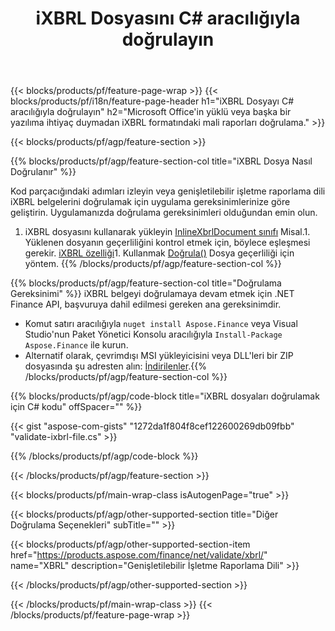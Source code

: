 ﻿---
title: iXBRL Dosyasını C# aracılığıyla doğrulayın
description: iXBRL dosya doğrulaması için örnek kod. .NET tabanlı uygulamalarda toplu iXBRL dosyalarını doğrulamak için API örnek kodunu kullanın. 
url: /tr/net/validate/ixbrl/
family: finance
platformtag: net
feature: validate
informat: iXBRL
outformat: 
otherformats: 
---
{{< blocks/products/pf/feature-page-wrap >}}
{{< blocks/products/pf/i18n/feature-page-header h1="iXBRL Dosyayı C# aracılığıyla doğrulayın" h2="Microsoft Office\'in yüklü veya başka bir yazılıma ihtiyaç duymadan iXBRL formatındaki mali raporları doğrulama." >}}

{{< blocks/products/pf/agp/feature-section >}}

{{% blocks/products/pf/agp/feature-section-col title="iXBRL Dosya Nasıl Doğrulanır" %}}

Kod parçacığındaki adımları izleyin veya genişletilebilir işletme raporlama dili iXBRL belgelerini doğrulamak için uygulama gereksinimlerinize göre geliştirin. Uygulamanızda doğrulama gereksinimleri olduğundan emin olun.

1. iXBRL dosyasını kullanarak yükleyin [InlineXbrlDocument sınıfı](https://apireference.aspose.com/finance/net/aspose.finance.xbrl.inline/inlinexbrldocument) Misal.1. Yüklenen dosyanın geçerliliğini kontrol etmek için, böylece eşleşmesi gerekir. [iXBRL özelliği](http://www.xbrl.org/specification/inlinexbrl-part1/rec-2013-11-18/inlinexbrl-part1-rec-2013-11-18.html)1. Kullanmak [Doğrula()](https://apireference.aspose.com/finance/net/aspose.finance.xbrl.inline/inlinexbrldocument/methods/validate) Dosya geçerliliği için yöntem.
{{% /blocks/products/pf/agp/feature-section-col %}}

{{% blocks/products/pf/agp/feature-section-col title="Doğrulama Gereksinimi" %}}
iXBRL belgeyi doğrulamaya devam etmek için .NET Finance API, başvuruya dahil edilmesi gereken ana gereksinimdir. 
- Komut satırı aracılığıyla ```nuget install Aspose.Finance``` veya Visual Studio'nun Paket Yönetici Konsolu aracılığıyla ```Install-Package Aspose.Finance``` ile kurun.
- Alternatif olarak, çevrimdışı MSI yükleyicisini veya DLL'leri bir ZIP dosyasında şu adresten alın: [İndirilenler](https://downloads.aspose.com/finance/net).{{% /blocks/products/pf/agp/feature-section-col %}}

{{% blocks/products/pf/agp/code-block title="iXBRL dosyaları doğrulamak için C# kodu" offSpacer="" %}}

{{< gist "aspose-com-gists" "1272da1f804f8cef122600269db09fbb" "validate-ixbrl-file.cs" >}}

{{% /blocks/products/pf/agp/code-block %}}

{{< /blocks/products/pf/agp/feature-section >}}

{{< blocks/products/pf/main-wrap-class isAutogenPage="true" >}}

{{< blocks/products/pf/agp/other-supported-section title="Diğer Doğrulama Seçenekleri" subTitle="" >}}

{{< blocks/products/pf/agp/other-supported-section-item href="https://products.aspose.com/finance/net/validate/xbrl/" name="XBRL" description="Genişletilebilir İşletme Raporlama Dili" >}}

{{< /blocks/products/pf/agp/other-supported-section >}}

{{< /blocks/products/pf/main-wrap-class >}}
{{< /blocks/products/pf/feature-page-wrap >}}